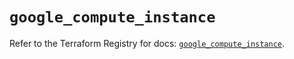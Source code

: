 # `google_compute_instance`

Refer to the Terraform Registry for docs: [`google_compute_instance`](https://registry.terraform.io/providers/hashicorp/google/6.41.0/docs/resources/compute_instance).
